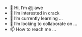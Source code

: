 - 👋 Hi, I’m @jiawe
- 👀 I’m interested in crack 
- 🌱 I’m currently learning ...
- 💞️ I’m looking to collaborate on ...
- 📫 How to reach me ...

<!---
jiawe/jiawe is a ✨ special ✨ repository because its `README.md` (this file) appears on your GitHub profile.
You can click the Preview link to take a look at your changes.
--->
